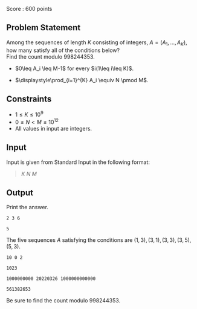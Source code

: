 Score : $600$ points

## Problem Statement

Among the sequences of length $K$ consisting of integers, $A=(A_1, \ldots, A_K)$, how many satisfy all of the conditions below?<br>
Find the count modulo $998244353$.

- <p>$0\leq A_i \leq M-1$ for every $i(1\leq i\leq K)$.</p>
- <p>$\displaystyle\prod_{i=1}^{K} A_i \equiv N \pmod M$.</p>

## Constraints

- $1 \leq K \leq 10^9$
- $0 \leq N \lt M \leq 10^{12}$
- All values in input are integers.

## Input

Input is given from Standard Input in the following format:

> $K$ $N$ $M$

## Output

Print the answer.

```input1
2 3 6
```

```output1
5
```

The five sequences $A$ satisfying the conditions are $(1,3),(3,1),(3,3),(3,5),(5,3)$.

```input2
10 0 2
```

```output2
1023
```

```input3
1000000000 20220326 1000000000000
```

```output3
561382653
```

Be sure to find the count modulo $998244353$.